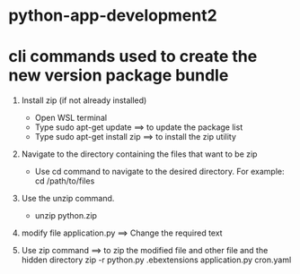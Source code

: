 # python-app-development2
# cli commands used to create the new version package bundle

1. Install zip (if not already installed)
   * Open WSL terminal
   * Type sudo apt-get update ==> to update the package list
   * Type sudo apt-get install zip ==> to install the zip utility

2. Navigate to the directory containing the files that want to be zip
   * Use cd command to navigate to the desired directory. For example: cd /path/to/files

3. Use the unzip command.
   * unzip python.zip

4. modify file application.py ==> Change the required text

5. Use zip command ==> to zip the modified file and other file and the hidden directory
   zip -r python.py .ebextensions application.py cron.yaml


